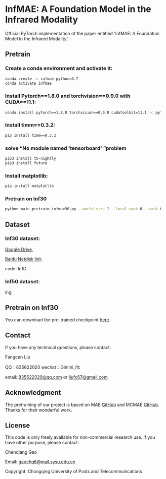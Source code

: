 # InfMAE: A Foundation Model in the Infrared Modality
Official PyTorch implementation of the paper entitled 'InfMAE: A Foundation Model in the Infrared Modality'.

## Pretrain

### Create a conda environment and activate it:
```bash
conda create -n infmae python=3.7
conda activate infmae
```

### Install Pytorch==1.8.0 and torchvision==0.9.0 with CUDA==11.1:
```bash
conda install pytorch==1.8.0 torchvision==0.9.0 cudatoolkit=11.1 -c pytorch -c conda-forge
```

### Install timm==0.3.2:
```bash
pip install timm==0.3.2
```

### solve “No module named 'tensorboard' ”problem
```bash
pip3 install tb-nightly
pip3 install future
```

### Install matplotlib:
```bash
pip install matplotlib
```

### Pretrain on Inf30
```bash
python main_pretrain_infmae30.py --world_size 1 --local_rank 0 --rank 0
```

## Dataset
### Inf30 dataset: 
[Google Drive](https://drive.google.com/file/d/1joUmb9gXEI8wfy8YbOsfvH_CYkL7MAsF/view?usp=sharing),

[Baidu Netdisk link](https://pan.baidu.com/s/15cSH-fVpXVzIlGfXC-Cirw?pwd=InfD)

code: InfD 

### Inf50 dataset:
ing

## Pretrain on Inf30

You can download the pre-trained checkpoint [here](https://pan.baidu.com/s/1xofov5UWARRPVHB6586E2w?pwd=Apth).

## Contact
If you have any technical questions, please contact:

Fangcen Liu

QQ：835622020 wechat：Gimini_lfc

email: 835622020@qq.com  or liufc67@gmail.com

## Acknowledgment
The pretraining of our project is based on MAE [GitHub](https://github.com/facebookresearch/mae) and MCMAE [GitHub](https://github.com/Alpha-VL/ConvMAE).
Thanks for their wonderful work.

## License
This code is only freely available for non-commercial research use. If you have other purpose, please contact:

Chenqiang Gao

Email: gaochq6@mail.sysu.edu.cn

Copyright: Chongqing University of Posts and Telecommunications
